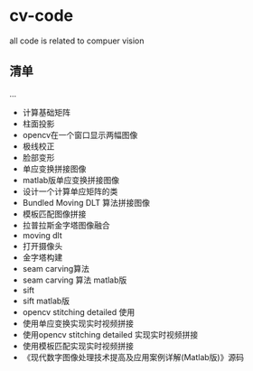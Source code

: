 # cv-code
all code is related to compuer vision


## 清单

...

- 计算基础矩阵
- 柱面投影
- opencv在一个窗口显示两幅图像
- 极线校正
- 脸部变形
- 单应变换拼接图像
- matlab版单应变换拼接图像
- 设计一个计算单应矩阵的类
- Bundled Moving DLT 算法拼接图像
- 模板匹配图像拼接
- 拉普拉斯金字塔图像融合
- moving dlt
- 打开摄像头
- 金字塔构建
- seam carving算法
- seam carving 算法 matlab版
- sift
- sift matlab版
- opencv stitching detailed 使用
- 使用单应变换实现实时视频拼接
- 使用opencv stitching detailed 实现实时视频拼接
- 使用模板匹配实现实时视频拼接
- 《现代数字图像处理技术提高及应用案例详解(Matlab版)》源码